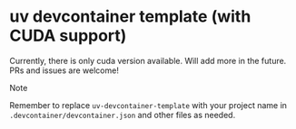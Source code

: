 # uv devcontainer template (with CUDA support)

Currently, there is only cuda version available. Will add more in the future. PRs and issues are welcome!

> [!NOTE]
> Remember to replace `uv-devcontainer-template` with your project name in `.devcontainer/devcontainer.json` and other files as needed.
